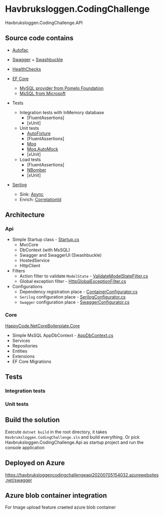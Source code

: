 # Havbruksloggen.CodingChallenge


Havbruksloggen.CodingChallenge.API

## Source code contains

* [Autofac](https://autofac.org/)
* [Swagger](https://swagger.io/) + [Swashbuckle](https://github.com/domaindrivendev/Swashbuckle)
* [HealthChecks](https://github.com/Xabaril/AspNetCore.Diagnostics.HealthChecks)
* [EF Core](https://docs.microsoft.com/ef/)
    * [MySQL provider from Pomelo Foundation](https://github.com/PomeloFoundation/Pomelo.EntityFrameworkCore.MySql)
    * [MsSQL from Microsoft](https://github.com/aspnet/EntityFrameworkCore/)
* Tests
    * Integration tests with InMemory database
        * [FluentAssertions]
        * [xUnit]
    * Unit tests
        * [AutoFixture](https://github.com/AutoFixture/AutoFixture)
        * [FluentAssertions]
        * [Moq](https://github.com/moq/moq4)
        * [Moq.AutoMock](https://github.com/moq/Moq.AutoMocker)
        * [xUnit]
    * Load tests
        * [FluentAssertions]
        * [NBomber](https://nbomber.com/)
        * [xUnit]

* [Serilog](https://serilog.net/)
    * Sink: [Async](https://github.com/serilog/serilog-sinks-async)
    * Enrich: [CorrelationId](https://github.com/ekmsystems/serilog-enrichers-correlation-id)

## Architecture

### Api

* Simple Startup class - [Startup.cs](src/HappyCode.NetCoreBoilerplate.Api/Startup.cs)
  * MvcCore
  * DbContext (with MsSQL)
  * Swagger and SwaggerUI (Swashbuckle)
  * HostedService
  * HttpClient
* Filters
  * Action filter to validate `ModelState` - [ValidateModelStateFilter.cs](src/HappyCode.NetCoreBoilerplate.Api/Infrastructure/Filters/ValidateModelStateFilter.cs)
  * Global exception filter - [HttpGlobalExceptionFilter.cs](src/HappyCode.NetCoreBoilerplate.Api/Infrastructure/Filters/HttpGlobalExceptionFilter.cs)
* Configurations
  * Dependency registration place - [ContainerConfigurator.cs](src/HappyCode.NetCoreBoilerplate.Api/Infrastructure/Configurations/ContainerConfigurator.cs)
  * `Serilog` configuration place - [SerilogConfigurator.cs](src/HappyCode.NetCoreBoilerplate.Api/Infrastructure/Configurations/SerilogConfigurator.cs)
  * `Swagger` configuration place - [SwaggerConfigurator.cs](src/HappyCode.NetCoreBoilerplate.Api/Infrastructure/Configurations/SwaggerConfigurator.cs)

### Core

[HappyCode.NetCoreBoilerplate.Core](src/HappyCode.NetCoreBoilerplate.Core)

* Simple MsSQL AppDbContext - [AppDbContext.cs](src/HappyCode.NetCoreBoilerplate.Core/AppDbContext.cs)
* Services
* Repositories
* Entities
* Extensions
* EF Core Migrations

## Tests

### Integration tests

### Unit tests

## Build the solution

Execute `dotnet build` in the root directory, it takes `Havbruksloggen.CodingChallenge.sln` and build everything.
Or pick Havbruksloggen.CodingChallenge.Api as startup project and run the console application

## Deployed on Azure

https://havbruksloggencodingchallengeapi20200705154032.azurewebsites.net/swagger

## Azure blob container integration

For Image upload feature craeted azure blob container

